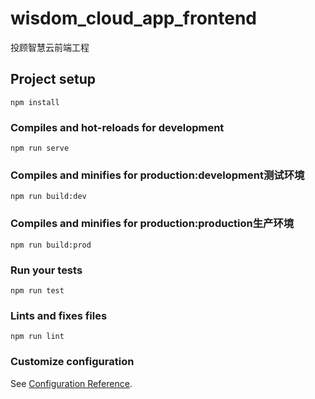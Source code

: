 # wisdom_cloud_app_frontend
 投顾智慧云前端工程
 
## Project setup
```
npm install
```

### Compiles and hot-reloads for development
```
npm run serve
```

### Compiles and minifies for production:development测试环境
```
npm run build:dev
```

### Compiles and minifies for production:production生产环境
```
npm run build:prod
```

### Run your tests
```
npm run test
```

### Lints and fixes files
```
npm run lint
```

### Customize configuration
See [Configuration Reference](https://cli.vuejs.org/config/).
